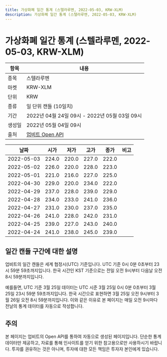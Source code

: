 ```yaml
---
title: 가상화폐 일간 통계 (스텔라루멘, 2022-05-03, KRW-XLM)
description: 가상화폐 일간 통계 (스텔라루멘, 2022-05-03, KRW-XLM)
---
```



가상화폐 일간 통계 (스텔라루멘, 2022-05-03, KRW-XLM)
===

|항목|내용|
|--|--|
|종목|스텔라루멘|
|마켓|KRW-XLM|
|단위|KRW|
|종류|일 단위 캔들 (10일치)|
|기간|2022년 04월 24일 09시 - 2022년 05월 03일 09시|
|생성일|2022년 05월 04일 09시|
|출처|[업비트 Open API](https://docs.upbit.com)|


|날짜|시가|저가|고가|종가|비고|
|--|--|--|--|--|--|
|2022-05-03|224.0|220.0|227.0|222.0|    |
|2022-05-02|226.0|220.0|228.0|223.0|    |
|2022-05-01|221.0|216.0|227.0|225.0|    |
|2022-04-30|229.0|220.0|234.0|222.0|    |
|2022-04-29|237.0|228.0|239.0|229.0|    |
|2022-04-28|234.0|233.0|241.0|236.0|    |
|2022-04-27|231.0|230.0|237.0|235.0|    |
|2022-04-26|241.0|228.0|242.0|231.0|    |
|2022-04-25|239.0|227.0|243.0|240.0|    |
|2022-04-24|241.0|238.0|245.0|239.0|    |


일간 캔들 구간에 대한 설명
---


업비트의 일간 캔들은 세계 협정시(UTC) 기준입니다. 
UTC 기준 0시 0분 0초부터 23시 59분 59초까지입니다. 
한국 시간인 KST 기준으로는 전일 오전 9시부터 다음날 오전 8시 59분까지입니다. 


예를들면, UTC 기준 3월 25일 데이터는 UTC 시준 3월 25일 0시 0분 0초부터 3월 25일 23시 59분 59초까지입니다. 
한국 시간으로 표현하면 3월 25일 오전 9시부터 3월 26일 오전 8시 59분까지입니다. 
이와 같은 이유로 본 페이지는 매일 오전 9시마다 전날의 통계 데이터를 자동으로 작성합니다. 


주의
---


본 페이지는 업비트의 Open API를 통하여 자동으로 생성된 페이지입니다. 
단순한 통계 데이터만 제공하고, 자료를 통해 인사이트를 얻기 위한 참고용으로만 사용하시기 바랍니다. 
투자를 권유하는 것은 아니며, 투자에 대한 모든 책임은 투자자 본인에게 있습니다. 
